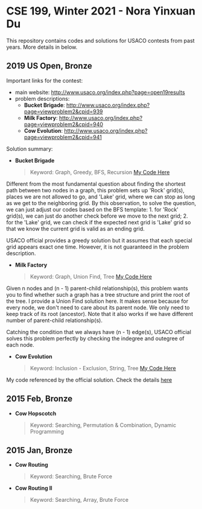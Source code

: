 # CSE 199, Winter 2021 - Nora Yinxuan Du

This repository contains codes and solutions for USACO contests from past years. More details in below.

## 2019 US Open, Bronze

Important links for the contest:
- main website: http://www.usaco.org/index.php?page=open19results
- problem descriptions:
	- **Bucket Brigade**: http://www.usaco.org/index.php?page=viewproblem2&cpid=939
	- **Milk Factory**: http://www.usaco.org/index.php?page=viewproblem2&cpid=940
	- **Cow Evolution**: http://www.usaco.org/index.php?page=viewproblem2&cpid=941

Solution summary:
- **Bucket Brigade**
	> Keyword: Graph, Greedy, BFS, Recursion
	> [My Code Here](https://github.com/CaoAssignments/cse199-wi21-nora-yinxuan-du/blob/main/2019%20US%20Open/buckets.cpp)

Different from the most fundamental question about finding the shortest path between two nodes in a graph, this problem sets up 'Rock' grid(s), places we are not allowed to go, and 'Lake' grid, where we can stop as long as we get to the neighboring grid. By this observation, to solve the question, we can just adjust our codes based on the BFS template: 1. for 'Rock' grid(s), we can just do another check before we move to the next grid; 2. for the 'Lake' grid, we can check if the expected next grid is 'Lake' grid so that we know the current grid is valid as an ending grid.

USACO official provides a greedy solution but it assumes that each special grid appears exact one time. However, it is not guaranteed in the problem description.

- **Milk Factory**
	> Keyword: Graph, Union Find, Tree
	> [My Code Here](https://github.com/CaoAssignments/cse199-wi21-nora-yinxuan-du/blob/main/2019%20US%20Open/factory.cpp)

Given n nodes and (n - 1) parent-child relationship(s), this problem wants you to find whether such a graph has a tree structure and print the root of the tree. I provide a Union Find solution here. It makes sense because for every node, we don't need to care about its parent node. We only need to keep track of its root (ancestor). Note that it also works if we have different number of parent-child relationship(s).

Catching the condition that we always have (n - 1) edge(s), USACO official solves this problem perfectly by checking the indegree and outegree of each node.

- **Cow Evolution**
	> Keyword: Inclusion - Exclusion, String, Tree
	> [My Code Here](https://github.com/CaoAssignments/cse199-wi21-nora-yinxuan-du/blob/main/2019%20US%20Open/evolution.cpp)

My code referenced by the official solution. Check the details [here](http://www.usaco.org/current/data/sol_evolution_bronze_open19.html)

## 2015 Feb, Bronze

- **Cow Hopscotch**
	> Keyword: Searching, Permutation & Combination, Dynamic Programming
	
## 2015 Jan, Bronze

- **Cow Routing**
	> Keyword: Searching, Brute Force
	
- **Cow Routing II**
	> Keyword: Searching, Array, Brute Force
